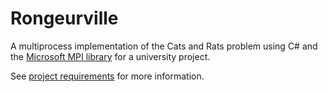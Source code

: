 # Rongeurville

A multiprocess implementation of the Cats and Rats problem using C# and the [Microsoft MPI library](https://msdn.microsoft.com/en-us/library/bb524831(v=vs.85).aspx) for a university project.

See [project requirements](IFT630--TP02.pdf) for more information.
